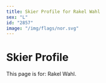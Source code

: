 ```yaml
---
title: Skier Profile for Rakel Wahl
sex: "L"
id: "2857"
image: "/img/flags/nor.svg" 
---
```


# Skier Profile

This page is for: Rakel Wahl.
    